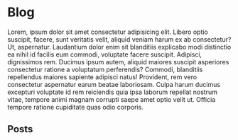 # Blog

Lorem, ipsum dolor sit amet consectetur adipisicing elit. Libero optio suscipit, facere, sunt veritatis velit, aliquid veniam harum ex ab consectetur? Ut, aspernatur. Laudantium dolor enim sit blanditiis explicabo modi distinctio ea nihil id facilis eum commodi, voluptate facere suscipit. Adipisci, dignissimos rem. Ducimus ipsum autem, aliquid maiores suscipit asperiores consectetur ratione a voluptatum perferendis? Commodi, blanditiis repellendus maiores sapiente adipisci natus! Provident, rem vero consectetur aspernatur earum beatae laboriosam. Culpa harum ducimus excepturi voluptate id rem reiciendis quia ipsa laborum repellat nostrum vitae, tempore animi magnam corrupti saepe amet optio velit ut. Officia tempore ratione cupiditate quas odio corporis.

## Posts

<br>

<posts />